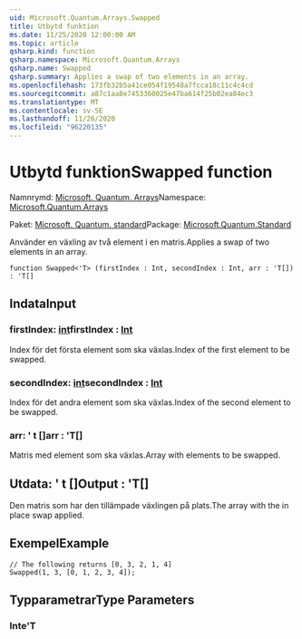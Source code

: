 ```yaml
---
uid: Microsoft.Quantum.Arrays.Swapped
title: Utbytd funktion
ms.date: 11/25/2020 12:00:00 AM
ms.topic: article
qsharp.kind: function
qsharp.namespace: Microsoft.Quantum.Arrays
qsharp.name: Swapped
qsharp.summary: Applies a swap of two elements in an array.
ms.openlocfilehash: 173fb32b5a41ce054f19548a7fcca18c11c4c4cd
ms.sourcegitcommit: a87c1aa8e7453360025e47ba614f25b02ea84ec3
ms.translationtype: MT
ms.contentlocale: sv-SE
ms.lasthandoff: 11/26/2020
ms.locfileid: "96220135"
---
```

# <a name="swapped-function"></a><span data-ttu-id="e7f0b-102">Utbytd funktion</span><span class="sxs-lookup"><span data-stu-id="e7f0b-102">Swapped function</span></span>

<span data-ttu-id="e7f0b-103">Namnrymd: [Microsoft. Quantum. Arrays](xref:Microsoft.Quantum.Arrays)</span><span class="sxs-lookup"><span data-stu-id="e7f0b-103">Namespace: [Microsoft.Quantum.Arrays](xref:Microsoft.Quantum.Arrays)</span></span>

<span data-ttu-id="e7f0b-104">Paket: [Microsoft. Quantum. standard](https://nuget.org/packages/Microsoft.Quantum.Standard)</span><span class="sxs-lookup"><span data-stu-id="e7f0b-104">Package: [Microsoft.Quantum.Standard](https://nuget.org/packages/Microsoft.Quantum.Standard)</span></span>


<span data-ttu-id="e7f0b-105">Använder en växling av två element i en matris.</span><span class="sxs-lookup"><span data-stu-id="e7f0b-105">Applies a swap of two elements in an array.</span></span>

```qsharp
function Swapped<'T> (firstIndex : Int, secondIndex : Int, arr : 'T[]) : 'T[]
```


## <a name="input"></a><span data-ttu-id="e7f0b-106">Indata</span><span class="sxs-lookup"><span data-stu-id="e7f0b-106">Input</span></span>

### <a name="firstindex--int"></a><span data-ttu-id="e7f0b-107">firstIndex: [int](xref:microsoft.quantum.lang-ref.int)</span><span class="sxs-lookup"><span data-stu-id="e7f0b-107">firstIndex : [Int](xref:microsoft.quantum.lang-ref.int)</span></span>

<span data-ttu-id="e7f0b-108">Index för det första element som ska växlas.</span><span class="sxs-lookup"><span data-stu-id="e7f0b-108">Index of the first element to be swapped.</span></span>


### <a name="secondindex--int"></a><span data-ttu-id="e7f0b-109">secondIndex: [int](xref:microsoft.quantum.lang-ref.int)</span><span class="sxs-lookup"><span data-stu-id="e7f0b-109">secondIndex : [Int](xref:microsoft.quantum.lang-ref.int)</span></span>

<span data-ttu-id="e7f0b-110">Index för det andra element som ska växlas.</span><span class="sxs-lookup"><span data-stu-id="e7f0b-110">Index of the second element to be swapped.</span></span>


### <a name="arr--t"></a><span data-ttu-id="e7f0b-111">arr: ' t []</span><span class="sxs-lookup"><span data-stu-id="e7f0b-111">arr : 'T[]</span></span>

<span data-ttu-id="e7f0b-112">Matris med element som ska växlas.</span><span class="sxs-lookup"><span data-stu-id="e7f0b-112">Array with elements to be swapped.</span></span>



## <a name="output--t"></a><span data-ttu-id="e7f0b-113">Utdata: ' t []</span><span class="sxs-lookup"><span data-stu-id="e7f0b-113">Output : 'T[]</span></span>

<span data-ttu-id="e7f0b-114">Den matris som har den tillämpade växlingen på plats.</span><span class="sxs-lookup"><span data-stu-id="e7f0b-114">The array with the in place swap applied.</span></span>

## <a name="example"></a><span data-ttu-id="e7f0b-115">Exempel</span><span class="sxs-lookup"><span data-stu-id="e7f0b-115">Example</span></span>

```qsharp
// The following returns [0, 3, 2, 1, 4]
Swapped(1, 3, [0, 1, 2, 3, 4]);
```

## <a name="type-parameters"></a><span data-ttu-id="e7f0b-116">Typparametrar</span><span class="sxs-lookup"><span data-stu-id="e7f0b-116">Type Parameters</span></span>

### <a name="t"></a><span data-ttu-id="e7f0b-117">Inte</span><span class="sxs-lookup"><span data-stu-id="e7f0b-117">'T</span></span>

